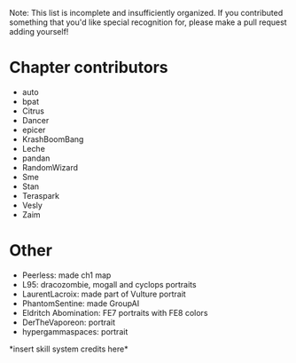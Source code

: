 Note: This list is incomplete and insufficiently organized. If you contributed
something that you'd like special recognition for, please make a pull request
adding yourself!

# Chapter contributors

- auto
- bpat
- Citrus
- Dancer
- epicer
- KrashBoomBang
- Leche
- pandan
- RandomWizard
- Sme
- Stan
- Teraspark
- Vesly
- Zaim

# Other

- Peerless: made ch1 map
- L95: dracozombie, mogall and cyclops portraits
- LaurentLacroix: made part of Vulture portrait
- PhantomSentine: made GroupAI
- Eldritch Abomination: FE7 portraits with FE8 colors
- DerTheVaporeon: portrait
- hypergammaspaces: portrait

\*insert skill system credits here*
